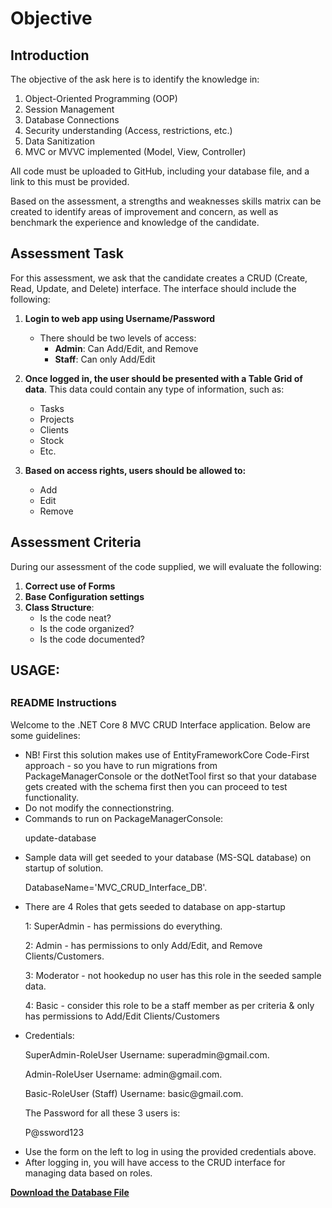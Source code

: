 # Objective

## Introduction
The objective of the ask here is to identify the knowledge in:

1. Object-Oriented Programming (OOP)
2. Session Management
3. Database Connections
4. Security understanding (Access, restrictions, etc.)
5. Data Sanitization
6. MVC or MVVC implemented (Model, View, Controller)

All code must be uploaded to GitHub, including your database file, and a link to this must be provided.

Based on the assessment, a strengths and weaknesses skills matrix can be created to identify areas of improvement and concern, as well as benchmark the experience and knowledge of the candidate.

## Assessment Task
For this assessment, we ask that the candidate creates a CRUD (Create, Read, Update, and Delete) interface. The interface should include the following:

1. **Login to web app using Username/Password**
   - There should be two levels of access:
     - **Admin**: Can Add/Edit, and Remove
     - **Staff**: Can only Add/Edit

2. **Once logged in, the user should be presented with a Table Grid of data**. This data could contain any type of information, such as:
   - Tasks
   - Projects
   - Clients
   - Stock
   - Etc.

3. **Based on access rights, users should be allowed to:**
   - Add
   - Edit
   - Remove

## Assessment Criteria
During our assessment of the code supplied, we will evaluate the following:

1. **Correct use of Forms**
2. **Base Configuration settings**
3. **Class Structure**:
   - Is the code neat?
   - Is the code organized?
   - Is the code documented?






##
## USAGE:
##
<div class="readme-container p-3 bg-light border rounded">
    <h3>README Instructions</h3>
    <p class="text-muted">Welcome to the .NET Core 8 MVC CRUD Interface application. Below are some guidelines:</p>
    <ul class="list-unstyled">
        <li><i class="fa fa-check-circle text-success"></i> NB! First this solution makes use of EntityFrameworkCore Code-First approach - so you have to run migrations from PackageManagerConsole or the dotNetTool first so that your database gets created with the schema first then you can proceed to test functionality.</li>
        <li><i class="fa fa-check-circle text-success"></i> Do not modify the connectionstring.</li>
        <li><i class="fa fa-check-circle text-success"></i> Commands to run on PackageManagerConsole: <p class="font-weight-bold"> update-database </p></li>
        <li><i class="fa fa-check-circle text-success"></i> Sample data will get seeded to your database (MS-SQL database) on startup of solution.<p class="font-weight-bold"> DatabaseName='MVC_CRUD_Interface_DB'. </p></li>
        <li><i class="fa fa-check-circle text-success"></i> There are 4 Roles that gets seeded to database on app-startup <p class="font-weight-bold"> 1: SuperAdmin - has permissions do everything. </p> <p class="font-weight-bold"> 2: Admin - has permissions to only Add/Edit, and Remove Clients/Customers. </p> <p class="font-weight-bold"> 3: Moderator - not hookedup no user has this role in the seeded sample data. </p>  <p class="font-weight-bold"> 4: Basic - consider this role to be a staff member as per criteria & only has permissions to Add/Edit Clients/Customers </p>  </li>
        <li><i class="fa fa-check-circle text-success"></i> Credentials: <p class="font-weight-bold"> SuperAdmin-RoleUser Username: superadmin@gmail.com. </p>  <p class="font-weight-bold"> Admin-RoleUser Username: admin@gmail.com. </p>  <p class="font-weight-bold"> Basic-RoleUser (Staff) Username: basic@gmail.com. </p>  The Password for all these 3 users is: <p class="font-weight-bold font-italic "> P@ssword123 </p> </li>
        <li><i class="fa fa-check-circle text-success"></i> Use the form on the left to log in using the provided credentials above.</li>
        <li><i class="fa fa-check-circle text-success"></i> After logging in, you will have access to the CRUD interface for managing data based on roles.</li>
    </ul>
</div>

**[Download the Database File](https://github.com/MarcusMachaba/MVC-NETCore8-CRUD-App/blob/main/MVC_CRUD_Interface_DB.sql)**
